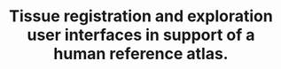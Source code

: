 ---
authors: Borner K, Bueckle A, Herr BW 2nd, Cross LE, Quardokus EM, Record EG, Ju Y,
  Silverstein JC, Browne KM, Jain S, Wasserfall CH, Jorgensen ML, Spraggins JM, Patterson
  NH, Weber GM
carousel: false
dccs:
- HuBMAP
doi: 10.1038/s42003-022-03644-x
featured: false
issue: '1'
journal: Communications biology
keywords: '["Humans", "Software"]'
landmark: false
layout: '@/layouts/Publication.astro'
page: '1369'
pmcid: PMC9747802
pmid: 36513738
title: Tissue registration and exploration user interfaces in support of a human reference
  atlas.
volume: '5'
year: 2022
---